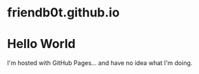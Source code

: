 # friendb0t.github.io

<html>
<body>
<h1>Hello World</h1>
<p>I'm hosted with GitHub Pages... and have no idea what I'm doing.</p>
</body>
</html>
